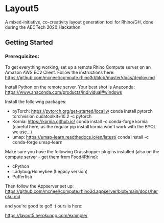 # Layout5
A mixed-initiative, co-creativity layout generation tool for Rhino/GH, done during the AECTech 2020 Hackathon

## Getting Started

### Prerequisites:
To get everything working, set up a remote Rhino Compute server on an Amazon AWS EC2 Client.
Follow the instructions here:
https://github.com/mcneel/compute.rhino3d/blob/master/docs/deploy.md

Install Python on the remote server. Your best shot is Anaconda:
https://www.anaconda.com/products/individual#windows

Install the folloiwng packages:
- pyTorch:
https://pytorch.org/get-started/locally/
conda install pytorch torchvision cudatoolkit=10.2 -c pytorch
- Kornia:
https://kornia.github.io/
conda install -c conda-forge kornia 
(careful here, as the regular pip install kornia won't work with the BYOL we use...)
- umap:
https://umap-learn.readthedocs.io/en/latest/
conda install -c conda-forge umap-learn


Make sure you have the following Grasshopper plugins installed (also on the compute server - get them from Food4Rhino):
- cPython
- Ladybug/Honeybee (Legacy version)
- Pufferfish

Then follow the Appserver set up:
https://github.com/mcneel/compute.rhino3d.appserver/blob/main/docs/heroku.md

and you're good to go!! :)
ours is here:

https://layout5.herokuapp.com/example/
